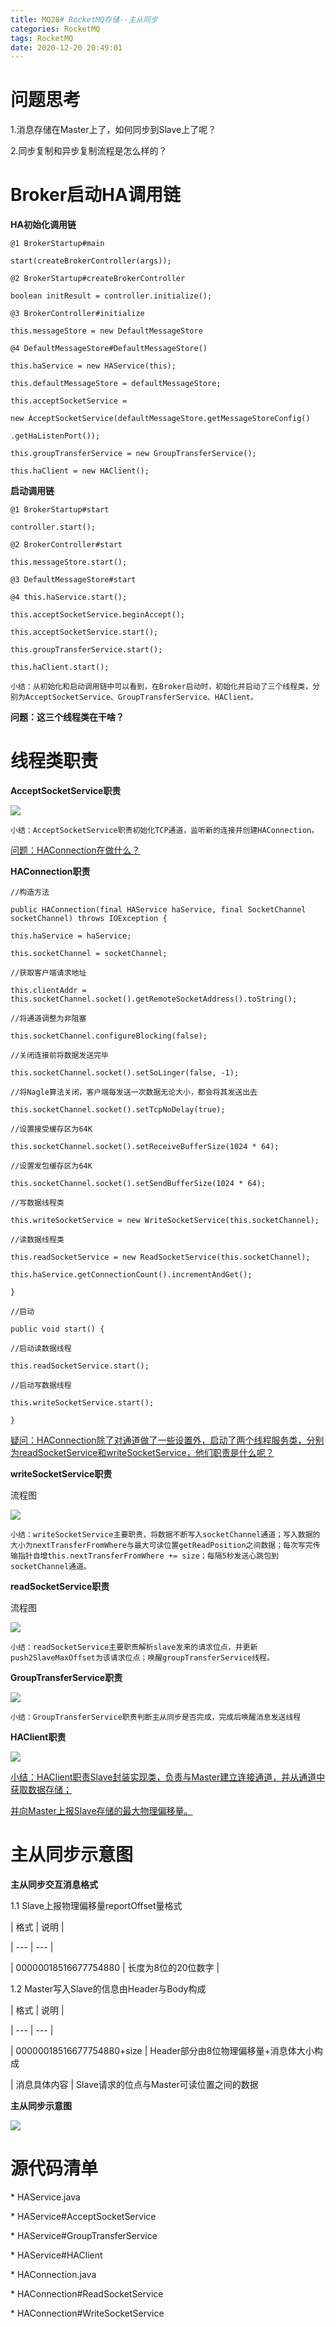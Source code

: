 ```yaml
---
title: MQ28# RocketMQ存储--主从同步
categories: RocketMQ
tags: RocketMQ
date: 2020-12-20 20:49:01
---
```




# 问题思考

1.消息存储在Master上了，如何同步到Slave上了呢？

2.同步复制和异步复制流程是怎么样的？



<!--more-->



# Broker启动HA调用链

**HA初始化调用链**

```
@1 BrokerStartup#main

start(createBrokerController(args));

@2 BrokerStartup#createBrokerController

boolean initResult = controller.initialize();

@3 BrokerController#initialize

this.messageStore = new DefaultMessageStore

@4 DefaultMessageStore#DefaultMessageStore()

this.haService = new HAService(this);

this.defaultMessageStore = defaultMessageStore;

this.acceptSocketService =

new AcceptSocketService(defaultMessageStore.getMessageStoreConfig()

.getHaListenPort());

this.groupTransferService = new GroupTransferService();

this.haClient = new HAClient();
```



**启动调用链**

```
@1 BrokerStartup#start

controller.start();

@2 BrokerController#start

this.messageStore.start();

@3 DefaultMessageStore#start

@4 this.haService.start();

this.acceptSocketService.beginAccept();

this.acceptSocketService.start();

this.groupTransferService.start();

this.haClient.start();
```



```
小结：从初始化和启动调用链中可以看到，在Broker启动时，初始化并启动了三个线程类，分别为AcceptSocketService、GroupTransferService、HAClient。
```

**问题：这三个线程类在干啥？**



<!--more-->



# 线程类职责

**AcceptSocketService职责**

![](https://gitee.com/laoliangcode/md-picture/raw/master/img/20201219135638.png)

```
小结：AcceptSocketService职责初始化TCP通道，监听新的连接并创建HAConnection。
```

<u>问题：HAConnection在做什么？</u>



**HAConnection职责**

```
//构造方法

public HAConnection(final HAService haService, final SocketChannel socketChannel) throws IOException {

this.haService = haService;

this.socketChannel = socketChannel;

//获取客户端请求地址

this.clientAddr = this.socketChannel.socket().getRemoteSocketAddress().toString();

//将通道调整为非阻塞

this.socketChannel.configureBlocking(false);

//关闭连接前将数据发送完毕

this.socketChannel.socket().setSoLinger(false, -1);

//将Nagle算法关闭，客户端每发送一次数据无论大小，都会将其发送出去

this.socketChannel.socket().setTcpNoDelay(true);

//设置接受缓存区为64K

this.socketChannel.socket().setReceiveBufferSize(1024 * 64);

//设置发包缓存区为64K

this.socketChannel.socket().setSendBufferSize(1024 * 64);

//写数据线程类

this.writeSocketService = new WriteSocketService(this.socketChannel);

//读数据线程类

this.readSocketService = new ReadSocketService(this.socketChannel);

this.haService.getConnectionCount().incrementAndGet();

}

//启动

public void start() {

//启动读数据线程

this.readSocketService.start();

//启动写数据线程

this.writeSocketService.start();

}
```



<u>疑问：HAConnection除了对通道做了一些设置外，启动了两个线程服务类，分别为readSocketService和writeSocketService，他们职责是什么呢？</u>



**writeSocketService职责**

流程图

![](https://gitee.com/laoliangcode/md-picture/raw/master/img/20201219135721.png)

```
小结：writeSocketService主要职责，将数据不断写入socketChannel通道；写入数据的大小为nextTransferFromWhere与最大可读位置getReadPosition之间数据；每次写完传输指针自增this.nextTransferFromWhere += size；每隔5秒发送心跳包到socketChannel通道。
```

**readSocketService职责**

流程图

![](https://gitee.com/laoliangcode/md-picture/raw/master/img/20201219135746.png)

```
小结：readSocketService主要职责解析slave发来的请求位点，并更新push2SlaveMaxOffset为该请求位点；唤醒groupTransferService线程。
```



**GroupTransferService职责**

![](https://gitee.com/laoliangcode/md-picture/raw/master/img/20201219135816.png)

```
小结：GroupTransferService职责判断主从同步是否完成，完成后唤醒消息发送线程
```



**HAClient职责**

![](https://gitee.com/laoliangcode/md-picture/raw/master/img/20201219135843.png)

<u>小结：HAClient职责Slave封装实现类，负责与Master建立连接通道，并从通道中获取数据存储；</u>

<u>并向Master上报Slave存储的最大物理偏移量。</u>



# 主从同步示意图

**主从同步交互消息格式**

1.1 Slave上报物理偏移量reportOffset量格式

| 格式 | 说明 |

| --- | --- |

| 00000018516677754880 | 长度为8位的20位数字 |

1.2 Master写入Slave的信息由Header与Body构成

| 格式 | 说明 |

| --- | --- |

| 00000018516677754880+size | Header部分由8位物理偏移量+消息体大小构成

| 消息具体内容 | Slave请求的位点与Master可读位置之间的数据

**主从同步示意图**

![](https://gitee.com/laoliangcode/md-picture/raw/master/img/20201219135921.png)



# 源代码清单

\* HAService.java

\* HAService#AcceptSocketService

\* HAService#GroupTransferService

\* HAService#HAClient

\* HAConnection.java

\* HAConnection#ReadSocketService

\* HAConnection#WriteSocketService
